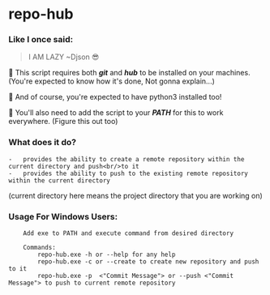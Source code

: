 # repo-hub

### Like I once said:

> I AM LAZY ~Djson 😎

🤡 This script requires both **_git_** and **_hub_** to be installed on your machines.
(You're expected to know how it's done, Not gonna explain...)

🤡 And of course, you're expected to have python3 installed too!

🤡 You'll also need to add the script to your **_PATH_** for this to work everywhere.
(Figure this out too)

### What does it do?
    -   provides the ability to create a remote repository within the current directory and push<br/>to it
    -   provides the ability to push to the existing remote repository within the current directory
(current directory here means the project directory that you are working on)

### Usage For Windows Users:
~~~
    Add exe to PATH and execute command from desired directory
    
    Commands:
        repo-hub.exe -h or --help for any help
        repo-hub.exe -c or --create to create new repository and push to it
        repo-hub.exe -p  <"Commit Message"> or --push <"Commit Message"> to push to current remote repository
~~~